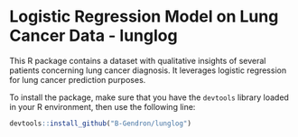 # Logistic Regression Model on Lung Cancer Data - lunglog
This R package contains a dataset with qualitative insights of several patients concerning lung cancer diagnosis. It leverages logistic regression for lung cancer prediction purposes.

To install the package, make sure that you have the `devtools` library loaded in your R environment, then use the following line:

```r
devtools::install_github("B-Gendron/lunglog")
``` 
